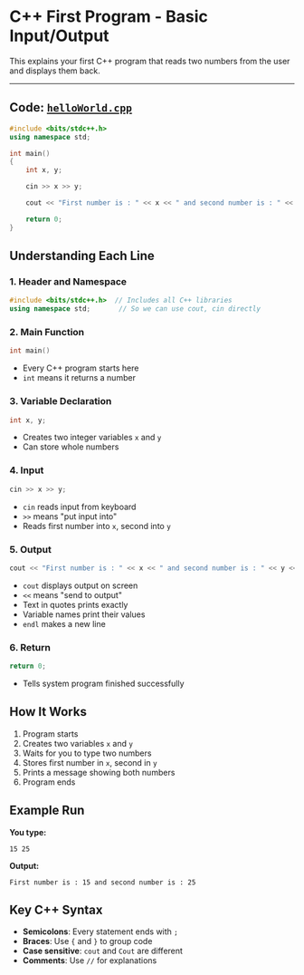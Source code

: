 # C++ First Program - Basic Input/Output

This explains your first C++ program that reads two numbers from the user and displays them back.

---

## Code: [`helloWorld.cpp`](helloWorld.cpp)

```cpp
#include <bits/stdc++.h>
using namespace std;

int main()
{
    int x, y;

    cin >> x >> y;

    cout << "First number is : " << x << " and second number is : " << y << endl;

    return 0;
}
```

## Understanding Each Line

### 1. Header and Namespace

```cpp
#include <bits/stdc++.h>  // Includes all C++ libraries
using namespace std;       // So we can use cout, cin directly
```

### 2. Main Function

```cpp
int main()
```

- Every C++ program starts here
- `int` means it returns a number

### 3. Variable Declaration

```cpp
int x, y;
```

- Creates two integer variables `x` and `y`
- Can store whole numbers

### 4. Input

```cpp
cin >> x >> y;
```

- `cin` reads input from keyboard
- `>>` means "put input into"
- Reads first number into `x`, second into `y`

### 5. Output

```cpp
cout << "First number is : " << x << " and second number is : " << y << endl;
```

- `cout` displays output on screen
- `<<` means "send to output"
- Text in quotes prints exactly
- Variable names print their values
- `endl` makes a new line

### 6. Return

```cpp
return 0;
```

- Tells system program finished successfully

## How It Works

1. Program starts
2. Creates two variables `x` and `y`
3. Waits for you to type two numbers
4. Stores first number in `x`, second in `y`
5. Prints a message showing both numbers
6. Program ends

## Example Run

**You type:**

```
15 25
```

**Output:**

```
First number is : 15 and second number is : 25
```

## Key C++ Syntax

- **Semicolons**: Every statement ends with `;`
- **Braces**: Use `{` and `}` to group code
- **Case sensitive**: `cout` and `Cout` are different
- **Comments**: Use `//` for explanations

